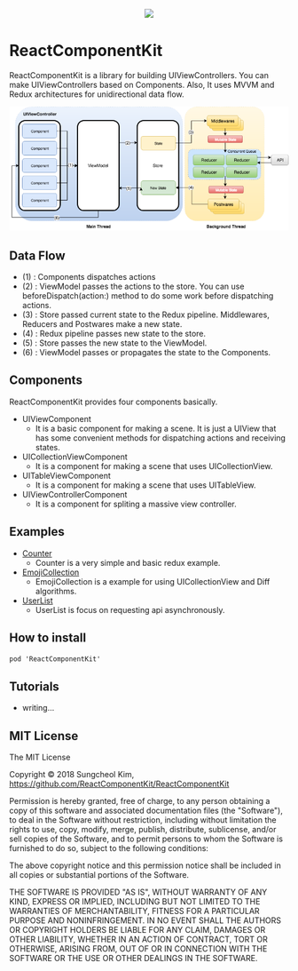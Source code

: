 <p align="center">
	<img src="https://raw.githubusercontent.com/ReactComponentKit/ReactComponentKit/master/art/logo.png">
</p>

# ReactComponentKit

ReactComponentKit is a library for building UIViewControllers. You can make UIViewControllers based on Components. Also, It uses MVVM and Redux architectures for unidirectional data flow.

![](./art/ReactComponentKit.png)

## Data Flow

 * (1) : Components dispatches actions
 * (2) : ViewModel passes the actions to the store. You can use beforeDispatch(action:) method to do some work before dispatching actions.
 * (3) : Store passed current state to the Redux pipeline. Middlewares, Reducers and Postwares make a new state.
 * (4) : Redux pipeline passes new state to the store.
 * (5) : Store passes the new state to the ViewModel.
 * (6) : ViewModel passes or propagates the state to the Components.

## Components

ReactComponentKit provides four components basically. 

 * UIViewComponent
 	* It is a basic component for making a scene. It is just a UIView that has some convenient methods for dispatching actions and receiving states.
 * UICollectionViewComponent
 	* It is a component for making a scene that uses UICollectionView.
 * UITableViewComponent
 	* It is a component for making a scene that uses UITableView.
 * UIViewControllerComponent
 	* It is a component for spliting a massive view controller. 

## Examples

 * [Counter](https://github.com/ReactComponentKit/Counter)
	* Counter is a very simple and basic redux example.
 * [EmojiCollection](https://github.com/ReactComponentKit/EmojiCollection)
 	* EmojiCollection is a example for using UICollectionView and Diff algorithms.
 * [UserList](https://github.com/ReactComponentKit/UserList)
	* UserList is focus on requesting api asynchronously.

## How to install

```
pod 'ReactComponentKit'
```

## Tutorials

 * writing...



## MIT License

The MIT License

Copyright © 2018 Sungcheol Kim, https://github.com/ReactComponentKit/ReactComponentKit

Permission is hereby granted, free of charge, to any person obtaining a copy
of this software and associated documentation files (the "Software"), to deal
in the Software without restriction, including without limitation the rights
to use, copy, modify, merge, publish, distribute, sublicense, and/or sell
copies of the Software, and to permit persons to whom the Software is
furnished to do so, subject to the following conditions:

The above copyright notice and this permission notice shall be included in
all copies or substantial portions of the Software.

THE SOFTWARE IS PROVIDED "AS IS", WITHOUT WARRANTY OF ANY KIND, EXPRESS OR
IMPLIED, INCLUDING BUT NOT LIMITED TO THE WARRANTIES OF MERCHANTABILITY,
FITNESS FOR A PARTICULAR PURPOSE AND NONINFRINGEMENT. IN NO EVENT SHALL THE
AUTHORS OR COPYRIGHT HOLDERS BE LIABLE FOR ANY CLAIM, DAMAGES OR OTHER
LIABILITY, WHETHER IN AN ACTION OF CONTRACT, TORT OR OTHERWISE, ARISING FROM,
OUT OF OR IN CONNECTION WITH THE SOFTWARE OR THE USE OR OTHER DEALINGS IN
THE SOFTWARE.
